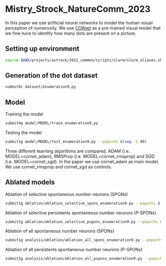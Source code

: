 # Mistry_Strock_NatureComm_2023

In this paper we use artificial neural networks to model the human visual perception of numerosity.
We use [CORnet](https://github.com/dicarlolab/CORnet) as a pre-trained visual model that we fine-tune to identify how many dots are present on a picture.

## Setting up environment

```bash
source $OAK/projects/astrock/2021_common/scripts/slurm/slurm_aliases.sh
```

## Generation of the dot dataset

```bash
submit8c dataset/enumeration9.py
```

## Model

Training the model
```bash
submit4g model/MODEL/train_enumeration9.py
```
Testing the model
```bash
submit1g model/MODEL/test_enumeration9.py --pepochs $(seq -1 49)
```

Three different learning algorithms are compared, ADAM (i.e. MODEL=cornet_adam), RMSProp (i.e. MODEL=cornet_rmsprop) and SGD (i.e. MODEL=cornet_sgd).
In the paper we use cornet_adam as main model. We use cornet_rmsprop and cornet_sgd as controls.

## Ablated models

Ablation of selective spontaneous number neurons (SPONs)
```bash
submit1g ablation/ablation_selective_spons_enumeration9.py --pepochs $(seq -1 49)
```

Ablation of selective persistents spontaneous number neurons (P-SPONs)
```bash
submit1g ablation/ablation_selective_pspons_enumeration9.py --pepochs $(seq -1 8) $(seq 9 10 49)
```

Ablation of all spontaneous number neurons (SPONs)
```bash
submit1g analysis/ablation/ablation_all_spons_enumeration9.py --pepochs $(seq -1 49)
```

Ablation of all persistents spontaneous number neurons (P-SPONs)
```bash
submit1g analysis/ablation/ablation_all_pspons_enumeration9.py --pepochs $(seq -1 49)
